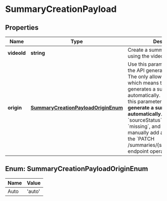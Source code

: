 
# SummaryCreationPayload

## Properties

Name | Type | Description | Notes
------------ | ------------- | ------------- | -------------
**videoId** | **string** | Create a summary of a video using the video ID. | 
**origin** | [**SummaryCreationPayloadOriginEnum**](#SummaryCreationPayloadOriginEnum) | Use this parameter to define how the API generates the summary. The only allowed value is &#x60;auto&#x60;, which means that the API generates a summary automatically.  If you do not set this parameter, **the API will not generate a summary automatically**.  In this case, &#x60;sourceStatus&#x60; will return &#x60;missing&#x60;, and you have to manually add a summary using the &#x60;PATCH /summaries/{summaryId}/source&#x60; endpoint operation. |  [optional]



## Enum: SummaryCreationPayloadOriginEnum

Name | Value
---- | -----
Auto | &#39;auto&#39;



